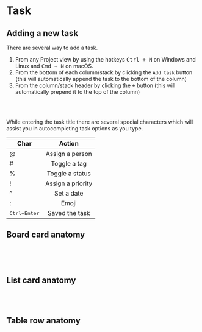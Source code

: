 # Task

## Adding a new task

There are several way to add a task. 
1. From any Project view by using the hotkeys <kbd>Ctrl + N</kbd> on Windows and Linux and <kbd>Cmd + N</kbd> on macOS.
2. From the bottom of each column/stack by clicking the `Add task` button (this will automatically append the task to the bottom of the column)
3. From the column/stack header by clicking the <kbd>+</kbd> button (this will automatically prepend it to the top of the column)

<br /><br />
<img :src="$withBase('/assets/img/projects/new-task-anatomy.png')">

While entering the task title there are several special characters which will assist you in autocompleting task options as you type.

| Char | Action
| --- | :---: |
| @ | Assign a person
| # | Toggle a tag
| % | Toggle a status
| ! | Assign a priority
| ^ | Set a date
| : | Emoji
| <kbd>Ctrl+Enter</kbd> | Saved the task

## Board card anatomy
<br /><br />
<p align="center">
<img :src="$withBase('/assets/img/projects/task-card-anatomy.png')" width="80%"> 
</p>


## List card anatomy
<br /><br />
<img :src="$withBase('/assets/img/projects/list-card-anatomy.png')"> 

## Table row anatomy



